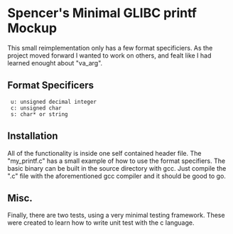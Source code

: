 # Spencer's Minimal GLIBC printf Mockup
This small reimplementation only has a few format specificiers.
As the project moved forward I wanted to work on others, and fealt like I had learned enought about "va\_arg".
## Format Specificers
```
 u: unsigned decimal integer
 c: unsigned char
 s: char* or string 
```
## Installation
All of the functionality is inside one self contained header file.
The "my\_printf\.c" has a small example of how to use the format specifiers.
The basic binary can be built in the source directory with gcc.
Just compile the "\.c" file with the aforementioned gcc compiler and it should be good to go.
## Misc\.
Finally, there are two tests, using a very minimal testing framework.
These were created to learn how to write unit test with the c language.
